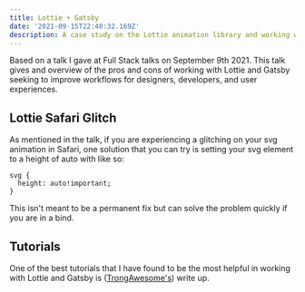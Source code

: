 ```yaml
---
title: Lottie + Gatsby
date: '2021-09-15T22:40:32.169Z'
description: A case study on the Lottie animation library and working with GatsbyJS.
---
```


Based on a talk I gave at Full Stack talks on September 9th 2021. This talk gives and overview of the pros and cons of working with Lottie and Gatsby seeking to improve workflows for designers, developers, and user experiences.

## Lottie Safari Glitch

As mentioned in the talk, if you are experiencing a glitching on your svg animation in Safari, one solution that you can try is setting your svg element to a height of auto with like so:

```
svg {
  height: auto!important;
}
```

This isn't meant to be a permanent fix but can solve the problem quickly if you are in a bind.

## Tutorials

One of the best tutorials that I have found to be the most helpful in working with Lottie and Gatsby is ([TrongAwesome's](https://trongnguyen.co/a-complete-guide-for-lottie-animation-from-designing-to-implementing-on-the-web-with-gatsbyjs)) write up.

